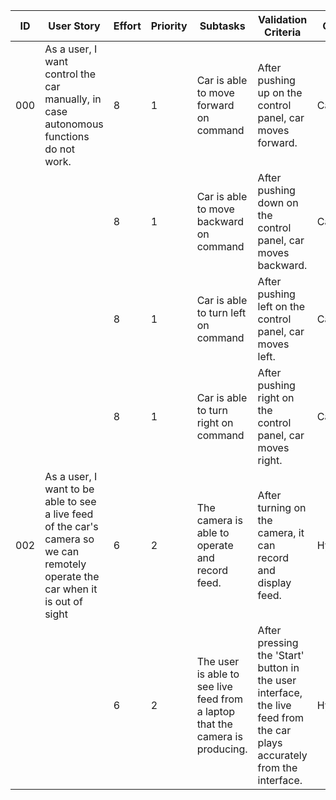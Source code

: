 | ID | User Story | Effort | Priority | Subtasks | Validation Criteria | Owner |
|----|------------|--------|----------|----------|---------------------|-------|
| 000 | As a user, I want control the car manually, in case autonomous functions do not work. | 8 | 1 | Car is able to move forward on command| After pushing up on the control panel, car moves forward. | Cameron |
|||8|1| Car is able to move backward on command | After pushing down on the control panel, car moves backward. | Cameron|
|||8|1| Car is able to turn left on command | After pushing left on the control panel, car moves left. | Cameron |
|||8|1| Car is able to turn right on command | After pushing right on the control panel, car moves right. | Cameron |
| 002 | As a user, I want to be able to see a live feed of the car's camera so we can remotely operate the car when it is out of sight | 6 | 2 | The camera is able to operate and record feed. | After turning on the camera, it can record and display feed.  | Hylton |
| | | 6 | 2 |The user is able to see live feed from a laptop that the camera is producing. | After pressing the 'Start' button in the user interface, the live feed from the car plays accurately from the interface. | Hylton |
